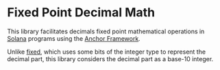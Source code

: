 # Fixed Point Decimal Math

This library facilitates decimals fixed point mathematical operations in [Solana](https://solana.com/) programs using the [Anchor Framework](https://www.anchor-lang.com/).

Unlike [fixed](https://docs.rs/fixed/latest/fixed/), which uses some bits of the integer type to represent the decimal part, this library considers the decimal part as a base-10 integer.